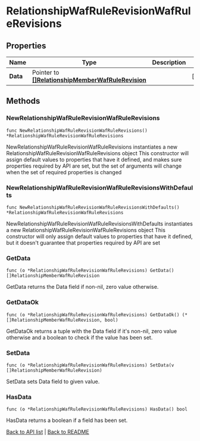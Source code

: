 # RelationshipWafRuleRevisionWafRuleRevisions

## Properties

Name | Type | Description | Notes
------------ | ------------- | ------------- | -------------
**Data** | Pointer to [**[]RelationshipMemberWafRuleRevision**](RelationshipMemberWafRuleRevision.md) |  | [optional] 

## Methods

### NewRelationshipWafRuleRevisionWafRuleRevisions

`func NewRelationshipWafRuleRevisionWafRuleRevisions() *RelationshipWafRuleRevisionWafRuleRevisions`

NewRelationshipWafRuleRevisionWafRuleRevisions instantiates a new RelationshipWafRuleRevisionWafRuleRevisions object
This constructor will assign default values to properties that have it defined,
and makes sure properties required by API are set, but the set of arguments
will change when the set of required properties is changed

### NewRelationshipWafRuleRevisionWafRuleRevisionsWithDefaults

`func NewRelationshipWafRuleRevisionWafRuleRevisionsWithDefaults() *RelationshipWafRuleRevisionWafRuleRevisions`

NewRelationshipWafRuleRevisionWafRuleRevisionsWithDefaults instantiates a new RelationshipWafRuleRevisionWafRuleRevisions object
This constructor will only assign default values to properties that have it defined,
but it doesn't guarantee that properties required by API are set

### GetData

`func (o *RelationshipWafRuleRevisionWafRuleRevisions) GetData() []RelationshipMemberWafRuleRevision`

GetData returns the Data field if non-nil, zero value otherwise.

### GetDataOk

`func (o *RelationshipWafRuleRevisionWafRuleRevisions) GetDataOk() (*[]RelationshipMemberWafRuleRevision, bool)`

GetDataOk returns a tuple with the Data field if it's non-nil, zero value otherwise
and a boolean to check if the value has been set.

### SetData

`func (o *RelationshipWafRuleRevisionWafRuleRevisions) SetData(v []RelationshipMemberWafRuleRevision)`

SetData sets Data field to given value.

### HasData

`func (o *RelationshipWafRuleRevisionWafRuleRevisions) HasData() bool`

HasData returns a boolean if a field has been set.


[Back to API list](../README.md#documentation-for-api-endpoints) | [Back to README](../README.md)
